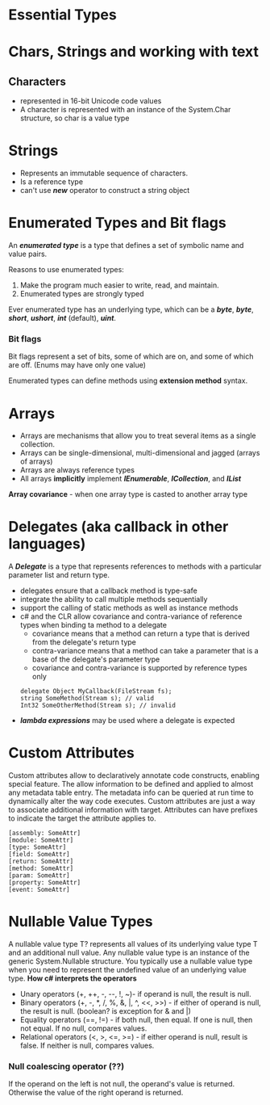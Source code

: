 ﻿# Essential Types

# Chars, Strings and working with text

## Characters

- represented in 16-bit Unicode code values
- A character is represented with an instance of the System.Char structure, so char is a value type

# Strings

- Represents an immutable sequence of characters.
- Is a reference type
- can't use ___new___ operator to construct a string object

# Enumerated Types and Bit flags

An ___enumerated type___ is a type that defines a set of symbolic name and value pairs.

Reasons to use enumerated types:

1. Make the program much easier to write, read, and maintain.
2. Enumerated types are strongly typed

Ever enumerated type has an underlying type, which can be a ___byte___, ___byte___, ___short___, ___ushort___,
___int___ (default), ___uint___.

### Bit flags

Bit flags represent a set of bits, some of which are on, and some of which are off. (Enums may have only one value)

Enumerated types can define methods using __extension method__ syntax.

# Arrays

- Arrays are mechanisms that allow you to treat several items as a single collection.
- Arrays can be single-dimensional, multi-dimensional and jagged (arrays of arrays)
- Arrays are always reference types
- All arrays __implicitly__ implement ___IEnumerable___, ___ICollection___, and ___IList___

__Array covariance__ - when one array type is casted to another array type

# Delegates (aka callback in other languages)

A ___Delegate___ is a type that represents references to methods with a particular parameter list and return type.

- delegates ensure that a callback method is type-safe
- integrate the ability to call multiple methods sequentially
- support the calling of static methods as well as instance methods
- c# and the CLR allow covariance and contra-variance of reference types when binding ta method to a delegate
    - covariance means that a method can return a type that is derived from the delegate's return type
    - contra-variance means that a method can take a parameter that is a base of the delegate's parameter type
    - covariance and contra-variance is supported by reference types only
  ```
  delegate Object MyCallback(FileStream fs);
  string SomeMethod(Stream s); // valid 
  Int32 SomeOtherMethod(Stream s); // invalid
  ```
- ___lambda expressions___ may be used where a delegate is expected

# Custom Attributes

Custom attributes allow to declaratively annotate code constructs, enabling special feature. The allow information to be
defined and applied to almost any metadata table entry. The metadata info can be queried at run time to dynamically
alter the way code executes.
Custom attributes are just a way to associate additional information with target.
Attributes can have prefixes to indicate the target the attribute applies to.

```
[assembly: SomeAttr]
[module: SomeAttr]
[type: SomeAttr]
[field: SomeAttr]
[return: SomeAttr]
[method: SomeAttr]
[param: SomeAttr]
[property: SomeAttr]
[event: SomeAttr]
```

# Nullable Value Types

A nullable value type T? represents all values of its underlying value type T and an additional null value.
Any nullable value type is an instance of the generic System.Nullable<T> structure.
You typically use a nullable value type when you need to represent the undefined value of an underlying value type.
__How c# interprets the operators__

- Unary operators (+, ++, -, --, !, ~)- if operand is null, the result is null.
- Binary operators (+, -, *, /, %, &, |, ^, <<, >>) - if either of operand is null, the result is null. (boolean? is
  exception for & and |)
- Equality operators (==, !=) - if both null, then equal. If one is null, then not equal. If no null, compares values.
- Relational operators (<, >, <=, >=) - if either operand is null, result is false. If neither is null, compares values.

### Null coalescing operator (??)

If the operand on the left is not null, the operand's value is returned. Otherwise the value of the right operand is
returned.